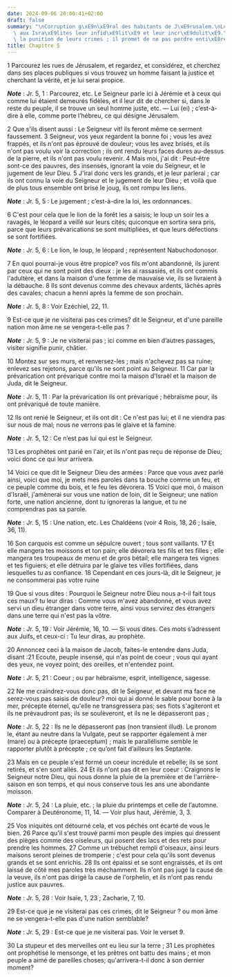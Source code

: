 ```yaml
---
date: 2024-09-06 20:00:41+02:00
draft: false
summary: "\nCorruption g\xE9n\xE9ral des habitants de J\xE9rusalem.\nLe Seigneur reproche\
  \ aux Isra\xE9lites leur infid\xE9lit\xE9 et leur incr\xE9dulit\xE9.\nIl annonce\
  \ la punition de leurs crimes ; il promet de ne pas perdre enti\xE8rement son peuple.\n"
title: Chapitre 5
---
```





1 Parcourez les rues de Jérusalem, et regardez, et considérez, et cherchez dans ses places publiques si vous trouvez un homme faisant la justice et cherchant la vérité, et je lui serai propice.

***Note*** :  Jr. 5, 1 : Parcourez, etc. Le Seigneur parle ici à Jérémie et à ceux qui comme lui étaient demeurés fidèles, et il leur dit de chercher si, dans le reste du peuple, il se trouve un seul homme juste, etc. ― Lui (ei) ; c’est-à-dire à elle, comme porte l’hébreu, ce qui désigne Jérusalem.

2 Que s'ils disent aussi : Le Seigneur vit! ils feront même ce serment faussement. 3 Seigneur, vos yeux regardent la bonne foi ; vous les avez frappés, et ils n'ont pas éprouvé de douleur; vous les avez brisés, et ils n'ont pas voulu voir la correction ; ils ont rendu leurs faces dures au-dessus de la pierre, et ils n'ont pas voulu revenir. 4 Mais moi, j'ai dit : Peut-être sont-ce des pauvres, des insensés, ignorant la voie du Seigneur, et le jugement de leur Dieu. 5 J'irai donc vers les grands, et je leur parlerai ; car ils ont connu la voie du Seigneur et le jugement de leur Dieu ; et voilà que de plus tous ensemble ont brisé le joug, ils ont rompu les liens.

***Note*** :  Jr. 5, 5 : Le jugement ; c’est-à-dire la loi, les ordonnances.


6 C'est pour cela que le lion de la forêt les a saisis; le loup un soir les a ravagés, le léopard a veillé sur leurs cités; quiconque en sortira sera pris, parce que leurs prévarications se sont multipliées, et que leurs défections se sont fortifiées.

***Note*** :  Jr. 5, 6 : Le lion, le loup, le léopard ; représentent Nabuchodonosor.

7 En quoi pourrai-je vous être propice? vos fils m'ont abandonné, ils jurent par ceux qui ne sont point des dieux : je les ai rassasiés, et ils ont commis l'adultère, et dans la maison d'une femme de mauvaise vie, ils se livraient à la débauche. 8 Ils sont devenus comme des chevaux ardents, lâchés après des cavales; chacun a henni après la femme de son prochain.

***Note*** :  Jr. 5, 8 : Voir Ezéchiel, 22, 11.

9 Est-ce que je ne visiterai pas ces crimes? dit le Seigneur, et d'une pareille nation mon âme ne se vengera-t-elle pas ?

***Note*** :  Jr. 5, 9 : Je ne visiterai pas ; ici comme en bien d’autres passages, visiter signifie punir, châtier.


10 Montez sur ses murs, et renversez-les ; mais n'achevez pas sa ruine; enlevez ses rejetons, parce qu'ils ne sont point au Seigneur. 11 Car par la prévarication ont prévariqué contre moi la maison d'Israël et la maison de Juda, dit le Seigneur.

***Note*** :  Jr. 5, 11 : Par la prévarication ils ont prévariqué ; hébraïsme pour, ils ont prévariqué de toute manière.

12 Ils ont renié le Seigneur, et ils ont dit : Ce n'est pas lui; et il ne viendra pas sur nous de mal; nous ne verrons pas le glaive et la famine.

***Note*** :  Jr. 5, 12 : Ce n’est pas lui qui est le Seigneur.

13 Les prophètes ont parié en l'air, et ils n'ont pas reçu de réponse de Dieu; voici donc ce qui leur arrivera.


14 Voici ce que dit le Seigneur Dieu des armées : Parce que vous avez parlé ainsi, voici que moi, je mets mes paroles dans ta bouche comme un feu, et ce peuple comme du bois, et le feu les dévorera. 15 Voici que moi, ô maison d'Israël, j'amènerai sur vous une nation de loin, dit le Seigneur; une nation forte, une nation ancienne, dont tu ignoreras la langue, et tu ne comprendras pas sa parole.

***Note*** :  Jr. 5, 15 : Une nation, etc. Les Chaldéens (voir 4 Rois, 18, 26 ; Isaïe, 36, 11).

16 Son carquois est comme un sépulcre ouvert ; tous sont vaillants. 17 Et elle mangera tes moissons et ton pain; elle dévorera tes fils et tes filles ; elle mangera tes troupeaux de menu et de gros bétail; elle mangera tes vignes et tes figuiers; et elle détruira par le glaive tes villes fortifiées, dans lesquelles tu as confiance. 18 Cependant en ces jours-là, dit le Seigneur, je ne consommerai pas votre ruine


19 Que si vous dites : Pourquoi le Seigneur notre Dieu nous a-t-il fait tous ces maux? tu leur diras : Comme vous m'avez abandonné, et vous avez servi un dieu étranger dans votre terre, ainsi vous servirez des étrangers dans une terre qui n'est pas la vôtre.

***Note*** :  Jr. 5, 19 : Voir Jérémie, 16, 10. ― Si vous dites. Ces mots s’adressent aux Juifs, et ceux-ci : Tu leur diras, au prophète.


20 Annoncez ceci à la maison de Jacob, faites-le entendre dans Juda, disant :21 Ecoute, peuple insensé, qui n'as point de coeur ; vous qui ayant des yeux, ne voyez point; des oreilles, et n'entendez point.

***Note*** :  Jr. 5, 21 : Coeur ; ou par hébraïsme, esprit, intelligence, sagesse.

22 Ne me craindrez-vous donc pas, dit le Seigneur, et devant ma face ne serez-vous pas saisis de douleur? moi qui ai donné le sable pour borne à la mer, précepte éternel, qu'elle ne transgressera pas; ses flots s'agiteront et ils ne prévaudront pas; ils se soulèveront, et ils ne le dépasseront pas ;

***Note*** :  Jr. 5, 22 : Ils ne le dépasseront pas (non transient illud). Le pronom le, étant au neutre dans la Vulgate, peut se rapporter également à mer (mare) ou à précepte (praeceptum) ; mais le parallélisme semble le rapporter plutôt à précepte ; ce qu’ont fait d’ailleurs les Septante.

23 Mais en ce peuple s'est formé un coeur incrédule et rebelle; ils se sont retirés, et s'en sont allés. 24 Et ils n'ont pas dit en leur coeur : Craignons le Seigneur notre Dieu, qui nous donne la pluie de la première et de l'arrière-saison en son temps, et qui nous conserve tous les ans une abondante moisson.

***Note*** :  Jr. 5, 24 : La pluie, etc. ; la pluie du printemps et celle de l’automne. Comparer à Deutéronome, 11, 14. ― Voir plus haut, Jérémie, 3, 3.

25 Vos iniquités ont détourné cela, et vos péchés ont écarté de vous le bien. 26 Parce qu'il s'est trouvé parmi mon peuple des impies qui dressent des pièges comme des oiseleurs, qui posent des lacs et des rets pour prendre les hommes. 27 Comme un trébuchet rempli d'oiseaux, ainsi leurs maisons seront pleines de tromperie ; c'est pour cela qu'ils sont devenus grands et se sont enrichis. 28 Ils ont épaissi et se sont engraissés, et ils ont laissé de côté mes paroles très méchamment. Ils n'ont pas jugé la cause de la veuve, ils n'ont pas dirigé la cause de l'orphelin, et ils n'ont pas rendu justice aux pauvres.

***Note*** :  Jr. 5, 28 : Voir Isaïe, 1, 23 ; Zacharie, 7, 10.


29 Est-ce que je ne visiterai pas ces crimes, dit le Seigneur ? ou mon âme ne se vengera-t-elle pas d'une nation semblable?

***Note*** :  Jr. 5, 29 : Est-ce que je ne visiterai pas. Voir le verset 9.

30 La stupeur et des merveilles ont eu lieu sur la terre ; 31 Les prophètes ont prophétisé le mensonge, et les prêtres ont battu des mains ; et mon peuple a aimé de pareilles choses; qu'arrivera-t-il donc à son dernier moment?

